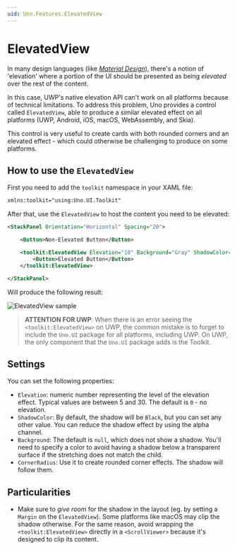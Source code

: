 ```yaml
---
uid: Uno.Features.ElevatedView
---
```


# ElevatedView

In many design languages (like [_Material Design_](https://material.io/design)), there's a notion of 'elevation' where a portion of the UI should be presented as being _elevated_ over the rest of the content.

In this case, UWP's native elevation API can't work on all platforms because of technical limitations. To address this problem, Uno provides a control called `ElevatedView`, able to produce a similar elevated effect on all platforms (UWP, Android, iOS, macOS, WebAssembly, and Skia).

This control is very useful to create cards with both rounded corners and an elevated effect - which could otherwise be challenging to produce on some platforms.

## How to use the `ElevatedView`

First you need to add the `toolkit` namespace in your XAML file:

```xml
xmlns:toolkit="using:Uno.UI.Toolkit"
```

After that, use the `ElevatedView` to host the content you need to be elevated:

``` xml
<StackPanel Orientation="Horizontal" Spacing="20">

    <Button>Non-Elevated Button</Button>

    <toolkit:ElevatedView Elevation="10" Background="Gray" ShadowColor="Black">
        <Button>Elevated Button</Button>
    </toolkit:ElevatedView>

</StackPanel>
```

Will produce the following result:

![ElevatedView sample](../Assets/features/elevatedview/elevatedview-sample.png)

> **ATTENTION FOR UWP**: When there is an error seeing the `<toolkit:ElevatedView>` on UWP, the common mistake is to forget to include the `Uno.UI` package for all platforms, including UWP. On UWP, the only component that the `Uno.UI` package adds is the Toolkit.

## Settings

You can set the following properties:

* `Elevation`: numeric number representing the level of the elevation effect. Typical values are between 5 and 30. The default is `0` - no elevation.
* `ShadowColor`: By default, the shadow will be `Black`, but you can set any other value. You can reduce the shadow effect by using the alpha channel.
* `Background`: The default is `null`, which does not show a shadow. You'll need to specify a color to avoid having a shadow below a transparent surface if the stretching does not match the child.
* `CornerRadius`: Use it to create rounded corner effects. The shadow will follow them.

## Particularities

* Make sure to _give room_ for the shadow in the layout (eg. by setting a `Margin` on the `ElevatedView`).  Some platforms like macOS may clip the shadow otherwise. For the same reason, avoid wrapping the `<toolkit:ElevatedView>` directly in a `<ScrollViewer>` because it's designed to clip its content.
